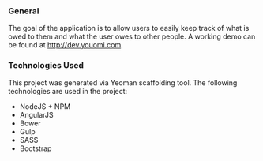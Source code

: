 ### General
The goal of the application is to allow users to easily keep track of what is owed to them and what the user owes to other people.  A working demo can be found at http://dev.youomi.com.

### Technologies Used
This project was generated via Yeoman scaffolding tool.  The following technologies are used in the project:
* NodeJS + NPM
* AngularJS
* Bower
* Gulp
* SASS
* Bootstrap
